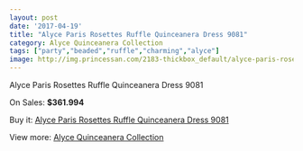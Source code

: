 ```yaml
---
layout: post
date: '2017-04-19'
title: "Alyce Paris Rosettes Ruffle Quinceanera Dress 9081"
category: Alyce Quinceanera Collection
tags: ["party","beaded","ruffle","charming","alyce"]
image: http://img.princessan.com/2183-thickbox_default/alyce-paris-rosettes-ruffle-quinceanera-dress-9081.jpg
---
```

Alyce Paris Rosettes Ruffle Quinceanera Dress 9081

On Sales: **$361.994**
<a href="https://www.princessan.com/en/alyce-quinceanera-collection/984-alyce-paris-rosettes-ruffle-quinceanera-dress-9081.html"><amp-img layout="responsive" width="600" height="600" src="//img.princessan.com/2183-thickbox_default/alyce-paris-rosettes-ruffle-quinceanera-dress-9081.jpg" alt="Alyce Paris Rosettes Ruffle Quinceanera Dress 9081 0" /></a>
<a href="https://www.princessan.com/en/alyce-quinceanera-collection/984-alyce-paris-rosettes-ruffle-quinceanera-dress-9081.html"><amp-img layout="responsive" width="600" height="600" src="//img.princessan.com/2184-thickbox_default/alyce-paris-rosettes-ruffle-quinceanera-dress-9081.jpg" alt="Alyce Paris Rosettes Ruffle Quinceanera Dress 9081 1" /></a>

Buy it: [Alyce Paris Rosettes Ruffle Quinceanera Dress 9081](https://www.princessan.com/en/alyce-quinceanera-collection/984-alyce-paris-rosettes-ruffle-quinceanera-dress-9081.html "Alyce Paris Rosettes Ruffle Quinceanera Dress 9081")

View more: [Alyce Quinceanera Collection](https://www.princessan.com/en/9-alyce-quinceanera-collection "Alyce Quinceanera Collection")